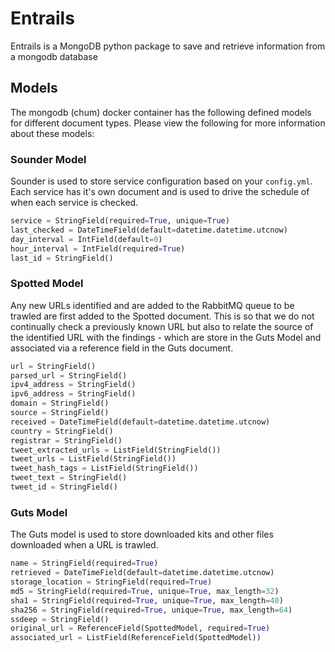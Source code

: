# Entrails

Entrails is a MongoDB python package to save and retrieve information from a mongodb database

## Models

The mongodb (chum) docker container has the following defined models for different document types.  Please view the following for more information about these models:


### Sounder Model

Sounder is used to store service configuration based on your `config.yml`.  Each service has it's own document and is used to drive the schedule of when each service is checked.

```python
service = StringField(required=True, unique=True)
last_checked = DateTimeField(default=datetime.datetime.utcnow)
day_interval = IntField(default=0)
hour_interval = IntField(required=True)
last_id = StringField()
```

### Spotted Model

Any new URLs identified and are added to the RabbitMQ queue to be trawled are first added to the Spotted document.  This is so that we do not continually check a previously known URL but also to relate the source of the identified URL with the findings - which are store in the Guts Model and associated via a reference field in the Guts document.

```python
url = StringField()
parsed_url = StringField()
ipv4_address = StringField()
ipv6_address = StringField()
domain = StringField()
source = StringField()
received = DateTimeField(default=datetime.datetime.utcnow)
country = StringField()
registrar = StringField()
tweet_extracted_urls = ListField(StringField())
tweet_urls = ListField(StringField())
tweet_hash_tags = ListField(StringField())
tweet_text = StringField()
tweet_id = StringField()
```

### Guts Model

The Guts model is used to store downloaded kits and other files downloaded when a URL is trawled.

```python
name = StringField(required=True)
retrieved = DateTimeField(default=datetime.datetime.utcnow)
storage_location = StringField(required=True)
md5 = StringField(required=True, unique=True, max_length=32)
sha1 = StringField(required=True, unique=True, max_length=40)
sha256 = StringField(required=True, unique=True, max_length=64)
ssdeep = StringField()
original_url = ReferenceField(SpottedModel, required=True)
associated_url = ListField(ReferenceField(SpottedModel))
```
